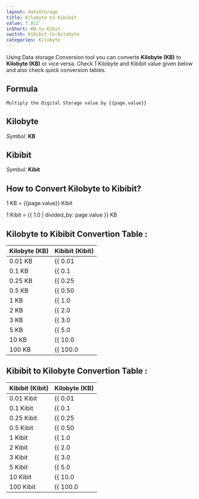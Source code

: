```yaml
---
layout: dataStorage
title: Kilobyte to Kibibit
value: 7.812
inShort: KB-to-Kibit
switch: Kibibit-to-Kilobyte
categories: Kilobyte
---
```


Using Data storage Conversion tool you can converte **Kilobyte (KB)** to **Kilobyte (KB)** or vice versa. Check 1 Kilobyte and Kibibit value given below and also check quick conversion tables.

## Formula
`Multiply the Digital Storage value by {{page.value}}`

## Kilobyte
*Symbol:* **KB**

## Kibibit
*Symbol:* **Kibit**

## How to Convert Kilobyte to Kibibit?

1 KB = {{page.value}} Kibit

1 Kibit = {{ 1.0 | divided_by: page.value }} KB


## Kilobyte to Kibibit Convertion Table :

| Kilobyte (KB) | Kibibit (Kibit) |
| ---- | ---- |
| 0.01 KB | {{ 0.01 | times: page.value }} Kibit |
| 0.1 KB | {{ 0.1 | times: page.value }} Kibit |
| 0.25 KB | {{ 0.25 | times: page.value }} Kibit |
| 0.5 KB | {{ 0.50 | times: page.value }} Kibit |
| 1 KB | {{ 1.0 | times: page.value }} Kibit |
| 2 KB | {{ 2.0 | times: page.value }} Kibit |
| 3 KB | {{ 3.0 | times: page.value }} Kibit |
| 5 KB | {{ 5.0 | times: page.value }} Kibit |
| 10 KB | {{ 10.0 | times: page.value }} Kibit |
| 100 KB | {{ 100.0 | times: page.value }} Kibit |

## Kibibit to Kilobyte Convertion Table :

| Kibibit (Kibit) | Kilobyte (KB) |
| ---- | ---- |
| 0.01 Kibit | {{ 0.01 | divided_by: page.value }} KB |
| 0.1 Kibit | {{ 0.1 | divided_by: page.value }} KB |
| 0.25 Kibit | {{ 0.25 | divided_by: page.value }} KB |
| 0.5 Kibit | {{ 0.50 | divided_by: page.value }} KB |
| 1 Kibit | {{ 1.0 | divided_by: page.value }} KB |
| 2 Kibit | {{ 2.0 | divided_by: page.value }} KB |
| 3 Kibit | {{ 3.0 | divided_by: page.value }} KB |
| 5 Kibit | {{ 5.0 | divided_by: page.value }} KB |
| 10 Kibit | {{ 10.0 | divided_by: page.value }} KB |
| 100 Kibit | {{ 100.0 | divided_by: page.value }} KB |


<script>
document.getElementById('selectInput')[4].selected = true
document.getElementById('selectOutput')[3].selected = true
</script>
